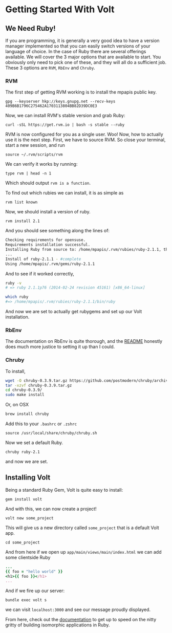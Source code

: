 # Getting Started With Volt

## We Need Ruby!

If you are programming, it is generally a very good idea to have a version manager implemented so
that you can easily switch versions of your language of choice. In the case of Ruby there are
several offerings available. We will cover the 3 major options that are available to start. You
obviously only need to pick one of these, and they will all do a sufficient job. These 3 options
are `RVM`, `RbEnv` and `Chruby`.

### RVM

The first step of getting RVM working is to install the mpapis public key.

`gpg --keyserver hkp://keys.gnupg.net --recv-keys 409B6B1796C275462A1703113804BB82D39DC0E3`

Now, we can install RVM's stable version and grab Ruby:

`curl -sSL https://get.rvm.io | bash -s stable --ruby`

RVM is now configured for you as a single user. Woo! Now, how to actually use it is the next step.
First, we have to source RVM. So close your terminal, start a new session, and run

`source ~/.rvm/scripts/rvm`

We can verify it works by running:

`type rvm | head -n 1`

Which should output `rvm is a function`.

To find out which rubies we can install, it is as simple as

`rvm list known`

Now, we should install a version of ruby.

`rvm install 2.1`

And you should see something along the lines of:

```BASH
Checking requirements for opensuse.
Requirements installation successful.
Installing Ruby from source to: /home/mpapis/.rvm/rubies/ruby-2.1.1, this may take a while depending on your cpu(s)...
...
Install of ruby-2.1.1 - #complete
Using /home/mpapis/.rvm/gems/ruby-2.1.1
```

And to see if it worked correctly,

```BASH
ruby -v
# => ruby 2.1.1p76 (2014-02-24 revision 45161) [x86_64-linux]

which ruby
#=> /home/mpapis/.rvm/rubies/ruby-2.1.1/bin/ruby
```

And now we are set to actually get rubygems and set up our Volt installation.

### RbEnv
The documentation on RbEnv is quite thorough, and the [README](https://github.com/sstephenson/rbenv) honestly does
much more justice to setting it up than I could.

### Chruby
To install,

```BASH
wget -O chruby-0.3.9.tar.gz https://github.com/postmodern/chruby/archive/v0.3.9.tar.gz
tar -xzvf chruby-0.3.9.tar.gz
cd chruby-0.3.9/
sudo make install
```

Or, on OSX

```BASH
brew install chruby
```

Add this to your `.bashrc` or `.zshrc`

`source /usr/local/share/chruby/chruby.sh`

Now we set a default Ruby.

`chruby ruby-2.1`

and now we are set.


## Installing Volt

Being a standard Ruby Gem, Volt is quite easy to install:

`gem install volt`

And with this, we can now create a project!

`volt new some_project`

This will give us a new directory called `some_project` that is a default Volt app.

`cd some_project`

And from here if we open up `app/main/views/main/index.html` we can add some clientside Ruby

```RUBY
...
{{ foo = "hello world" }}
<h1>{{ foo }}</h1>
...
```

And if we fire up our server:

`bundle exec volt s`

we can visit `localhost:3000` and see our message proudly displayed.

From here, check out the [documentation](http://docs.voltframework.com) to get up to speed on the
nitty gritty of building isomorphic applications in Ruby.

